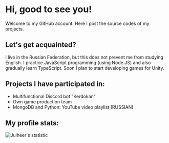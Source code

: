 # Hi, good to see you!
Welcome to my GitHub account. Here I post the source codes of my projects.

## Let's get acquainted?
I live in the Russian Federation, but this does not prevent me from studying English. I practice JavaScript programming (using Node.JS) and also gradually learn TypeScript. Soon I plan to start developing games for Unity.

## Projects I have participated in:
  * Multifunctional Discord bot "Kerdokan"
  * Own game production team
  * MongoDB and Python: YouTube video playlist (RUSSIAN)

## My profile stats:
 ![Julheer's statistic](https://github-readme-stats.vercel.app/api?username=julheer)
